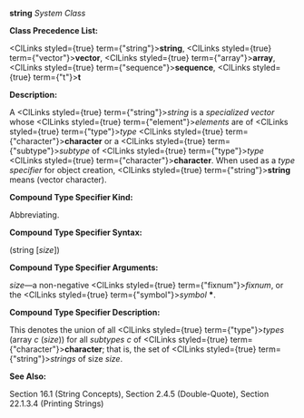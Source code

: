**string** *System Class* 



**Class Precedence List:** 



<ClLinks styled={true} term={"string"}><b>string</b></ClLinks>, <ClLinks styled={true} term={"vector"}><b>vector</b></ClLinks>, <ClLinks styled={true} term={"array"}><b>array</b></ClLinks>, <ClLinks styled={true} term={"sequence"}><b>sequence</b></ClLinks>, <ClLinks styled={true} term={"t"}><b>t</b></ClLinks> 



**Description:** 



A <ClLinks styled={true} term={"string"}><i>string</i></ClLinks> is a *specialized vector* whose <ClLinks styled={true} term={"element"}><i>elements</i></ClLinks> are of <ClLinks styled={true} term={"type"}><i>type</i></ClLinks> <ClLinks styled={true} term={"character"}><b>character</b></ClLinks> or a <ClLinks styled={true} term={"subtype"}><i>subtype</i></ClLinks> of <ClLinks styled={true} term={"type"}><i>type</i></ClLinks> <ClLinks styled={true} term={"character"}><b>character</b></ClLinks>. When used as a *type specifier* for object creation, <ClLinks styled={true} term={"string"}><b>string</b></ClLinks> means (vector character). 



**Compound Type Specifier Kind:** 



Abbreviating. 



**Compound Type Specifier Syntax:** 



(string [*size*]) 



**Compound Type Specifier Arguments:** 



*size*—a non-negative <ClLinks styled={true} term={"fixnum"}><i>fixnum</i></ClLinks>, or the <ClLinks styled={true} term={"symbol"}><i>symbol</i></ClLinks> **\***. 



**Compound Type Specifier Description:** 



This denotes the union of all <ClLinks styled={true} term={"type"}><i>types</i></ClLinks> (array *c* (*size*)) for all *subtypes c* of <ClLinks styled={true} term={"character"}><b>character</b></ClLinks>; that is, the set of <ClLinks styled={true} term={"string"}><i>strings</i></ClLinks> of size *size*. 



**See Also:** 



Section 16.1 (String Concepts), Section 2.4.5 (Double-Quote), Section 22.1.3.4 (Printing Strings) 